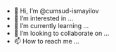 - 👋 Hi, I’m @cumsud-ismayilov
- 👀 I’m interested in ...
- 🌱 I’m currently learning ...
- 💞️ I’m looking to collaborate on ...
- 📫 How to reach me ...

<!---
cumsud-ismayilov/cumsud-ismayilov is a ✨ special ✨ repository because its `README.md` (this file) appears on your GitHub profile.
You can click the Preview link to take a look at your changes.
--->
